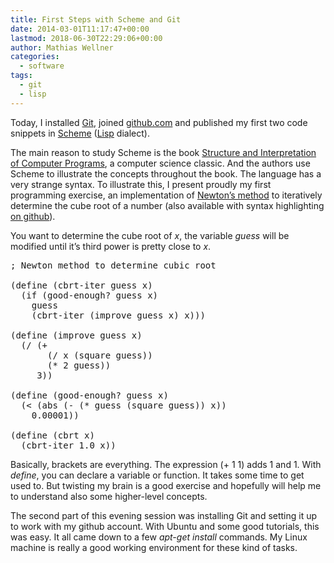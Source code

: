 ```yaml
---
title: First Steps with Scheme and Git
date: 2014-03-01T11:17:47+00:00
lastmod: 2018-06-30T22:29:06+00:00
author: Mathias Wellner
categories:
  - software
tags:
  - git
  - lisp
---
```

Today, I installed [Git](http://en.wikipedia.org/wiki/Git_%28software%29), joined [github.com](http://github.com) and published my first two code snippets in [Scheme](http://en.wikipedia.org/wiki/Scheme_%28programming_language%29) ([Lisp](http://en.wikipedia.org/wiki/Lisp_programming_language) dialect). 

The main reason to study Scheme is the book [Structure and Interpretation of Computer Programs](http://mitpress.mit.edu/sicp/), a computer science classic. And the authors use Scheme to illustrate the concepts throughout the book. The language has a very strange syntax. To illustrate this, I present proudly my first programming exercise, an implementation of [Newton&#8217;s method](http://en.wikipedia.org/wiki/Newton%27s_method) to iteratively determine the cube root of a number (also available with syntax highlighting [on github](https://github.com/mwellner/lisp/blob/master/cbrt.scm)). 

You want to determine the cube root of _x_, the variable _guess_ will be modified until it&#8217;s third power is pretty close to _x_.

<pre name="code" class="c#">; Newton method to determine cubic root

(define (cbrt-iter guess x)
  (if (good-enough? guess x)
    guess
    (cbrt-iter (improve guess x) x)))

(define (improve guess x)
  (/ (+
       (/ x (square guess))
       (* 2 guess))
     3))

(define (good-enough? guess x)
  (&lt; (abs (- (* guess (square guess)) x))
    0.00001))

(define (cbrt x)
  (cbrt-iter 1.0 x))
</pre>

Basically, brackets are everything. The expression (+&nbsp;1&nbsp;1) adds 1 and 1. With _define_, you can declare a variable or function. It takes some time to get used to. But twisting my brain is a good exercise and hopefully will help me to understand also some higher-level concepts. 

The second part of this evening session was installing Git and setting it up to work with my github account. With Ubuntu and some good tutorials, this was easy. It all came down to a few _apt-get install_ commands. My Linux machine is really a good working environment for these kind of tasks.